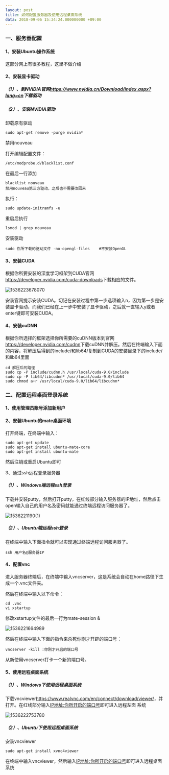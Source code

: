 ```yaml
---
layout: post
title: 如何配置服务器及使用远程桌面系统
data: 2018-09-06 15:34:24.000000000 +09:00
---
```




### 一、服务器配置

#### 1、安装Ubuntu操作系统

这部分网上有很多教程，这里不做介绍

#### 2、安装显卡驱动

##### （1）、到NVIDIA官网<https://www.nvidia.cn/Download/index.aspx?lang=cn>下载驱动

##### （2）、安装NVIDIA驱动

卸载原有驱动

```
sudo apt-get remove -purge nvidia*
```

禁用nouveau

打开编辑配置文件：

```
/etc/modprobe.d/blacklist.conf
```

在最后一行添加

```
blacklist nouveau
禁用nouveau第三方驱动，之后也不需要改回来
```

执行：

```
sudo update-initramfs -u
```

重启后执行

```
lsmod | grep nouveau
```

安装驱动

```
sudo 你所下载的驱动文件 -no-opengl-files    #不安装OpenGL
```

#### 3、安装CUDA

根据你所要安装的深度学习框架到CUDA官网<https://developer.nvidia.com/cuda-downloads>下载相应的文件。

![1536223678070](C:\Users\ADMINI~1\AppData\Local\Temp\1536223678070.png)

安装官网提示安装CUDA。切记在安装过程中第一步选项输入n，因为第一步是安装显卡驱动，而我们已经在上一步中安装了显卡驱动，之后就一直输入y或者enter键即可安装CUDA。

#### 4、安装cuDNN

根据你所选择的框架选择你所需要的cuDNN版本到官网<https://developer.nvidia.com/cudnn>下载cuDNN并解压。然后在终端输入下面的内容，将解压后得到的include/和lib64/复制到CUDA的安装目录下的include/和lib64里面

```
cd 解压后的路径
sudo cp -P include/cudnn.h /usr/local/cuda-9.0/include
sudo cp -P lib64/libcudnn* /usr/local/cuda-9.0/lib64
sudo chmod a+r /usr/local/cuda-9.0/lib64/libcudnn*
```

### 二、配置远程桌面登录系统

#### 1、使用管理员账号添加新用户

#### 2、安装Ubuntu的mate桌面环境

打开终端，在终端中输入：

```
sudo apt-get update
sudo apt-get install ubuntu-mate-core
sudo apt-get install ubuntu-mate
```

然后注销或重启Ubuntu即可

3、通过ssh远程登录服务器

##### （1）、Windows端远程ssh登录

下载并安装putty，然后打开putty，在红线部分输入服务器的IP地址，然后点击open输入自己的用户名及密码就能通过终端远程访问服务器了。

![1536221190(1)](C:\Users\Administrator\Desktop\1536221190(1).png)



##### （2）、Ubuntu端远程ssh登录

在终端中输入下面指令就可以实现通过终端远程访问服务器了。

```
ssh 用户名@服务器IP
```

#### 4、配置vnc

进入服务器终端后，在终端中输入vncserver，这是系统会自动在home路径下生成一个.vnc文件夹。

然后在终端中输入以下命令：

```
cd .vnc
vi xstartup
```

修改xstartup文件的最后一行为mate-session &

![1536221664989](C:\Users\ADMINI~1\AppData\Local\Temp\1536221664989.png)

然后在终端中输入下面的指令来杀死你刚才开辟的端口号：

```
vncserver -kill :你刚才开启的端口号
```

从新使用vncserver打卡一个新的端口号。

#### 5、使用远程桌面系统

##### （1）、Windows下使用远程桌面系统

下载vncviewer<https://www.realvnc.com/en/connect/download/viewer/>，并打开。在红线部分输入<u>IP地址:你所开启的端口号</u>即可进入远程左面 系统

![1536222753780](C:\Users\ADMINI~1\AppData\Local\Temp\1536222753780.png)

##### （2）、Ubuntu下使用远程桌面系统

安装vncviewer

```
sudo apt-get install xvnc4viewer
```

在终端中输入vncviewer，然后输入<u>IP地址:你所开启的端口号</u>即可进入远程桌面系统

